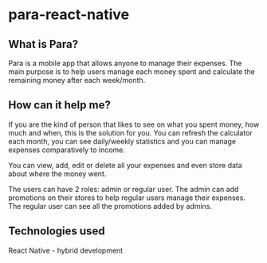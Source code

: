 # para-react-native

## What is Para?

Para is a mobile app that allows anyone to manage their expenses. 
The main purpose is to help users manage each money spent and calculate the remaining money after each week/month.

## How can it help me?

If you are the kind of person that likes to see on what you spent money, how much and when, this is the solution for you. You can refresh the calculator each month, you can see daily/weekly statistics and you can manage expenses comparatively to income.

You can view, add, edit or delete all your expenses and even store data about where the money went.

The users can have 2 roles: admin or regular user. The admin can add promotions on their stores to help regular users manage their expenses. The regular user can see all the promotions added by admins.

## Technologies used

React Native - hybrid development
